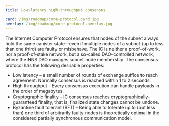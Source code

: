 ```yaml
---
title: Low-latency high-throughput consensus

card: /img/roadmap/core-protocol.card.jpg
overlay: /img/roadmap/core-protocol.overlay.jpg
---
```

The Internet Computer Protocol ensures that nodes of the subnet always hold the same canister state—even if multiple nodes of a subnet (up to less than one third) are faulty or misbehave. The IC is neither a proof-of-work, nor a proof-of-stake network, but a so-called DAO-controlled network, where the NNS DAO manages subnet node membership.
The consensus protocol has the following desirable properties:
- Low latency – a small number of rounds of exchange suffice to reach agreement. Normally consensus is reached within 1 to 2 seconds.
- High throughput – Every consensus execution can handle payloads in the order of megabytes.
- Cryptographic finality – IC consensus reaches cryptographically-guaranteed finality, that is, finalized state changes cannot be undone.
- Byzantine fault tolerant (BFT) – Being able to tolerate up to (but less than) one third of arbitrarily faulty nodes is theoretically optimal in the considered partially synchronous communication model.

  
